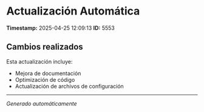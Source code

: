 # Actualización Automática

**Timestamp:** 2025-04-25 12:09:13
**ID:** 5553

## Cambios realizados

Esta actualización incluye:
- Mejora de documentación
- Optimización de código
- Actualización de archivos de configuración

---
*Generado automáticamente*
